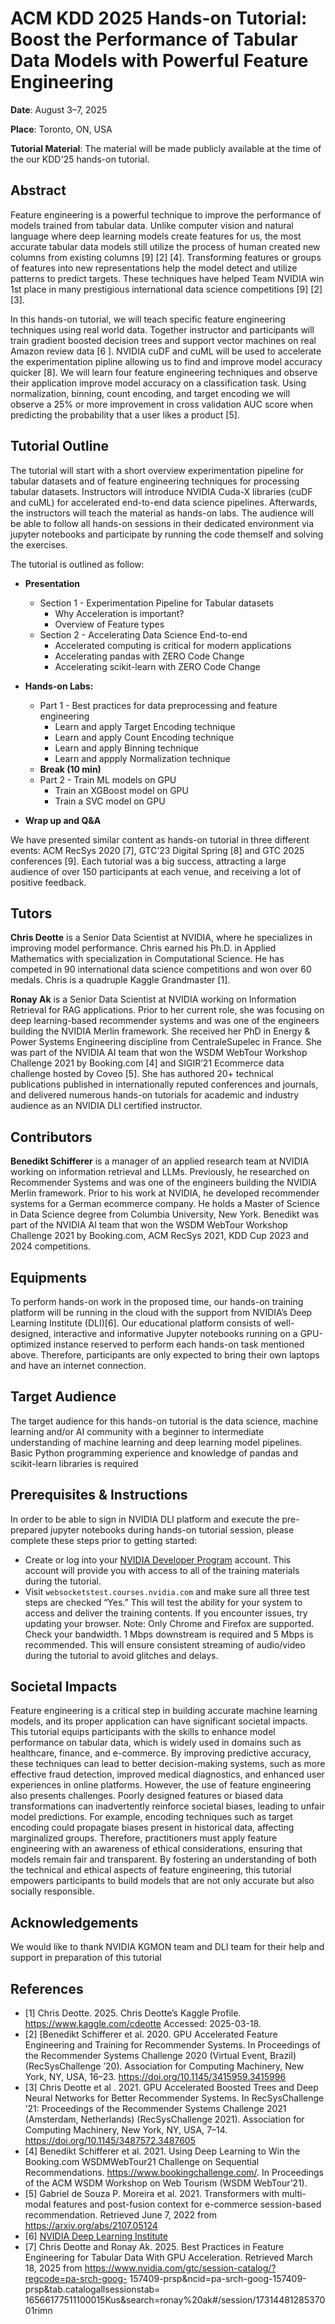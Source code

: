 # ACM KDD 2025 Hands-on Tutorial: Boost the Performance of Tabular Data Models with Powerful Feature Engineering

**Date**: August 3–7, 2025

**Place**: Toronto, ON, USA

**Tutorial Material**: The material will be made publicly available at the time of the our KDD'25 hands-on tutorial.


## Abstract

Feature engineering is a powerful technique to improve the performance of models trained from tabular data. Unlike computer vision and natural language where deep learning models create features for us, the most accurate tabular data models still utilize the process of human created new columns from existing columns [9] [2] [4]. Transforming features or groups of features into new representations help the model detect and utilize patterns to predict targets. These techniques have helped Team NVIDIA win 1st place in many prestigious international data science competitions [9] [2] [3]. 

In this hands-on tutorial, we will teach specific feature engineering techniques using real world data. Together instructor and participants will train gradient boosted decision trees and support vector machines on real Amazon review data [6 ]. NVIDIA cuDF and cuML will be used to accelerate the experimentation pipline allowing us to find and improve model accuracy quicker [8]. We will learn four feature engineering techniques and observe their application improve model accuracy on a classification task. Using normalization, binning, count encoding, and target encoding we will observe a 25% or more improvement in cross validation AUC score when predicting the probability that a user likes a product [5].

## Tutorial Outline

The tutorial will start with a short overview experimentation pipeline for tabular datasets and of feature engineering techniques for processing tabular datasets. Instructors will introduce NVIDIA Cuda-X libraries (cuDF and cuML) for accelerated end-to-end data science pipelines. Afterwards, the instructors will teach the material as hands-on labs. The audience will be able to follow all hands-on sessions in their dedicated environment via jupyter notebooks and participate by running the code themself and solving the exercises.


The tutorial is outlined as follow:
- **Presentation**
  - Section 1 - Experimentation Pipeline for Tabular datasets
      - Why Acceleration is important?
      - Overview of Feature types
  - Section 2 - Accelerating Data Science End-to-end
      - Accelerated computing is critical for modern applications
      - Accelerating pandas with ZERO Code Change
      - Accelerating scikit-learn with ZERO Code Change
- **Hands-on Labs:**
  - Part 1 - Best practices for data preprocessing and feature engineering
      - Learn and apply Target Encoding technique
      - Learn and apply Count Encoding technique
      - Learn and apply Binning technique
      - Learn and appply Normalization technique
  - **Break (10 min)**
  - Part 2 - Train ML models on GPU
      - Train an XGBoost model on GPU
      - Train a SVC model on GPU

- **Wrap up and Q&A**

We have presented similar content as hands-on tutorial in three different events: ACM RecSys 2020 [7], GTC’23 Digital Spring [8] and GTC 2025 conferences [9]. Each tutorial was a big success, attracting a large audience of over 150 participants at each venue, and receiving a lot of positive feedback.


## Tutors

**Chris Deotte** is a Senior Data Scientist at NVIDIA, where he specializes in improving model performance. Chris earned his Ph.D. in Applied Mathematics with specialization in Computational Science. He has competed in 90 international data science competitions and won over 60 medals. Chris is a quadruple Kaggle Grandmaster [1].

**Ronay Ak** is a Senior Data Scientist at NVIDIA working on Information Retrieval for RAG applications. Prior to her current role, she was focusing on deep learning-based recommender systems and was one of the engineers building the NVIDIA Merlin framework. She received her PhD in Energy & Power Systems Engineering discipline from CentraleSupelec in France. She was part of the NVIDIA AI team that won the WSDM WebTour Workshop Challenge 2021 by Booking.com [4] and SIGIR’21 Ecommerce data challenge hosted by Coveo [5]. She has authored 20+ technical publications published in internationally reputed conferences and journals, and delivered numerous hands-on tutorials for academic and industry audience as an NVIDIA DLI certified instructor.


## Contributors

**Benedikt Schifferer** is a manager of an applied research team at NVIDIA working on information retrieval and LLMs. Previously, he researched on Recommender Systems and was one of the engineers building the NVIDIA Merlin framework. Prior to his work at NVIDIA, he developed recommender systems for a German ecommerce company. He holds a Master of Science in Data Science degree from Columbia University, New York. Benedikt was part of the NVIDIA AI team that won the WSDM WebTour Workshop Challenge 2021 by Booking.com, ACM RecSys 2021, KDD Cup 2023 and 2024 competitions. 


## Equipments

To perform hands-on work in the proposed time, our hands-on training platform will be running in the cloud with the support from NVIDIA’s Deep Learning Institute (DLI)[6]. Our educational platform consists of well-designed, interactive and informative Jupyter notebooks running on a GPU-optimized instance reserved to perform each hands-on task mentioned above. Therefore, participants are only expected to bring their own laptops and have an internet connection. 


## Target Audience

The target audience for this hands-on tutorial is the data science, machine learning and/or AI community with a beginner to intermediate understanding of machine learning and deep learning model pipelines. Basic Python programming experience and knowledge of pandas and scikit-learn libraries is required

## Prerequisites & Instructions

In order to be able to sign in NVIDIA DLI platform and execute the pre-prepared jupyter notebooks during hands-on tutorial session, please complete these steps prior to getting started:

- Create or log into your [NVIDIA Developer Program](https://developer.nvidia.com/login) account. This account will provide you with access to all of the training materials during the tutorial.
- Visit `websocketstest.courses.nvidia.com` and make sure all three test steps are checked “Yes.” This will test the ability for your system to access and deliver the training contents. If you encounter issues, try updating your browser. Note: Only Chrome and Firefox are supported.
Check your bandwidth. 1 Mbps downstream is required and 5 Mbps is recommended. This will ensure consistent streaming of audio/video during the tutorial to avoid glitches and delays.


## Societal Impacts

Feature engineering is a critical step in building accurate machine learning models, and its proper application can have significant societal impacts. This tutorial equips participants with the skills to enhance model performance on tabular data, which is widely used in domains such as healthcare, finance, and e-commerce. By improving predictive accuracy, these techniques can lead to better decision-making systems, such as more effective fraud detection, improved medical diagnostics, and enhanced user experiences in online platforms. 
However, the use of feature engineering also presents challenges. Poorly designed features or biased data transformations can inadvertently reinforce societal biases, leading to unfair model predictions. For example, encoding techniques such as target encoding could propagate biases present in historical data, affecting marginalized groups. Therefore, practitioners must apply feature engineering with an awareness of ethical considerations, ensuring that models remain fair and transparent.
By fostering an understanding of both the technical and ethical aspects of feature engineering, this tutorial empowers participants to build models that are not only accurate but also socially responsible.


## Acknowledgements

We would like to thank NVIDIA KGMON team and DLI team for their help and support in preparation of this tutorial


## References

- [1] Chris Deotte. 2025. Chris Deotte’s Kaggle Profile. https://www.kaggle.com/cdeotte Accessed: 2025-03-18.
- [2] [Benedikt Schifferer et al. 2020. GPU Accelerated Feature Engineering and Training for Recommender Systems. In Proceedings of the Recommender Systems Challenge 2020 (Virtual Event, Brazil) (RecSysChallenge ’20). Association for Computing Machinery, New York, NY, USA, 16–23. https://doi.org/10.1145/3415959.3415996
- [3] Chris Deotte et al . 2021. GPU Accelerated Boosted Trees and Deep Neural Networks for Better Recommender Systems. In RecSysChallenge ’21: Proceedings of the Recommender Systems Challenge 2021 (Amsterdam, Netherlands) (RecSysChallenge 2021). Association for Computing Machinery, New York, NY, USA, 7–14. https://doi.org/10.1145/3487572.3487605
- [4] Benedikt Schifferer et al. 2021. Using Deep Learning to Win the Booking.com WSDMWebTour21 Challenge on Sequential Recommendations. https://www.bookingchallenge.com/. In Proceedings of the ACM WSDM Workshop on Web Tourism (WSDM WebTour’21).
- [5] Gabriel de Souza P. Moreira et al. 2021. Transformers with multi-modal features and post-fusion context for e-commerce session-based recommendation. Retrieved June 7, 2022 from https://arxiv.org/abs/2107.05124
- [6] [NVIDIA Deep Learning Institute](https://www.nvidia.com/en-us/training/)
- [7] Chris Deotte and Ronay Ak. 2025. Best Practices in Feature Engineering for Tabular Data With GPU Acceleration. Retrieved March 18, 2025 from https://www.nvidia.com/gtc/session-catalog/?regcode=pa-srch-goog-
157409-prsp&ncid=pa-srch-goog-157409-prsp&tab.catalogallsessionstab=
16566177511100015Kus&search=ronay%20ak#/session/1731448128537001rimn
